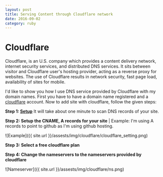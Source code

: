```yaml
---
layout: post
title: Serving Content through Cloudflare network
date: 2016-09-02
category: ruby
---
```


# Cloudflare

Cloudflare, is an U.S. company which provides a content delivery network, internet security services, and distributed DNS services. It sits between visitor and Cloudflare user's hosting provider, acting as a reverse proxy for websites. The use of Cloudflare results in network security, fast page load, availability of sites for mobile.

I'd like to show you how I use DNS service provided by Cloudflare with my domain names. First you have to have a domain name registered and a [cloudflare](https://www.cloudflare.com) account. Now to add site with cloudflare, follow the given steps:

**Step 1: [Setup](https://www.cloudflare.com/a/setup)**
It will take about one minute to scan DNS records of your site.

**Step 2: Setup the CNAME, A records for your site** | Example: I'm using A records to point to github as I'm using github hosting.

![Example]({{ site.url }}/assests/img/cloudflare/cloudflare_setting.png)


**Step 3: Select a free cloudflare plan**


**Step 4: Change the nameservers to the nameservers provided by cloudflare**

![Nameserver]({{ site.url }}/assests/img/cloudflare/ns.png)
